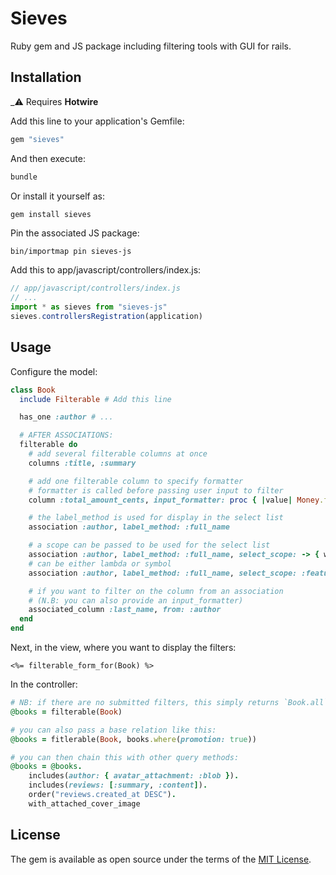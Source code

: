 # Sieves

Ruby gem and JS package including filtering tools with GUI for rails.

## Installation

_⚠️ Requires **Hotwire**

Add this line to your application's Gemfile:

```ruby
gem "sieves"
```

And then execute:

```bash
bundle
```

Or install it yourself as:

```bash
gem install sieves
```

Pin the associated JS package:

```shell
bin/importmap pin sieves-js
```

Add this to app/javascript/controllers/index.js:

```js
// app/javascript/controllers/index.js
// ...
import * as sieves from "sieves-js"
sieves.controllersRegistration(application)
```

## Usage

Configure the model:

```ruby
class Book
  include Filterable # Add this line

  has_one :author # ...

  # AFTER ASSOCIATIONS:
  filterable do
    # add several filterable columns at once
    columns :title, :summary

    # add one filterable column to specify formatter
    # formatter is called before passing user input to filter
    column :total_amount_cents, input_formatter: proc { |value| Money.from_amount(value).cents }

    # the label_method is used for display in the select list
    association :author, label_method: :full_name

    # a scope can be passed to be used for the select list
    association :author, label_method: :full_name, select_scope: -> { where(featured: true) }
    # can be either lambda or symbol
    association :author, label_method: :full_name, select_scope: :featured_authors

    # if you want to filter on the column from an association
    # (N.B: you can also provide an input_formatter)
    associated_column :last_name, from: :author
  end
end
```

Next, in the view, where you want to display the filters:

```erb
<%= filterable_form_for(Book) %>
```

In the controller:

```ruby
# NB: if there are no submitted filters, this simply returns `Book.all`
@books = filterable(Book)

# you can also pass a base relation like this:
@books = fitlerable(Book, books.where(promotion: true))

# you can then chain this with other query methods:
@books = @books.
    includes(author: { avatar_attachment: :blob }).
    includes(reviews: [:summary, :content]).
    order("reviews.created_at DESC").
    with_attached_cover_image
```

## License
The gem is available as open source under the terms of the [MIT License](https://opensource.org/licenses/MIT).
